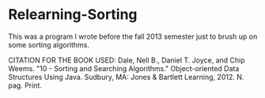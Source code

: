 Relearning-Sorting
==================

This was a program I wrote before the fall 2013 semester just to brush up on some sorting algorithms.

CITATION FOR THE BOOK USED:
Dale, Nell B., Daniel T. Joyce, and Chip Weems. "10 - Sorting and Searching 
    Algorithms." Object-oriented Data Structures Using Java. Sudbury, MA: 
    Jones & Bartlett Learning, 2012. N. pag. Print.
